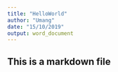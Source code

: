 ```yaml
---
title: "HelloWorld"
author: "Umang"
date: "15/10/2019"
output: word_document
---
```




## This is a markdown file

